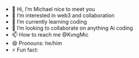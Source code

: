 - 👋 Hi, I’m Michael nice to meet you 
- 👀 I’m interested in web3 and collaboration 
- 🌱 I’m currently learning coding
- 💞️ I’m looking to collaborate on  anything Ai coding 
- 📫 How to reach me @KvngMic
- 😄 Pronouns: he/him
- ⚡ Fun fact: 

<!---
Bigman42785/Bigman42785 is a ✨ special ✨ repository because its `README.md` (this file) appears on your GitHub profile.
You can click the Preview link to take a look at your changes.
--->
